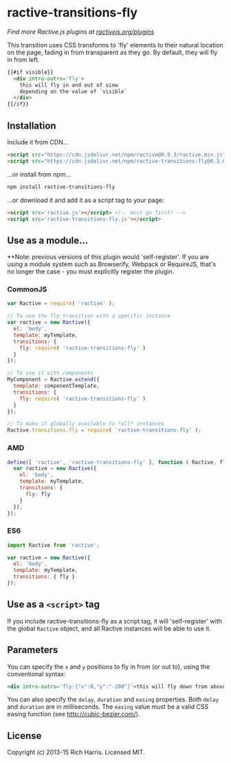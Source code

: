# ractive-transitions-fly

*Find more Ractive.js plugins at [ractivejs.org/plugins](http://ractivejs.org/plugins)*

This transition uses CSS transforms to 'fly' elements to their natural location on the page, fading in from transparent as they go. By default, they will fly in from left.

```html
{{#if visible}}
  <div intro-outro='fly'>
    this will fly in and out of view
    depending on the value of `visible`
  </div>
{{/if}}
```

## Installation

Include it from CDN...

```html
<script src="https://cdn.jsdelivr.net/npm/ractive@0.9.3/ractive.min.js"></script>
<script src="https://cdn.jsdelivr.net/npm/ractive-transitions-fly@0.3.0/dist/ractive-transitions-fly.umd.min.js"></script>
```
...or install from npm...

```bash
npm install ractive-transitions-fly
```

...or download it and add it as a script tag to your page:

```html
<script src='ractive.js'></script> <!-- must go first! -->
<script src='ractive-transitions-fly.js'></script>
```

## Use as a module...

**Note: previous versions of this plugin would 'self-register'. If you are using a module system such as Browserify, Webpack or RequireJS, that's no longer the case - you must explicitly register the plugin.


### CommonJS

```js
var Ractive = require( 'ractive' );

// To use the fly transition with a specific instance
var ractive = new Ractive({
  el: 'body',
  template: myTemplate,
  transitions: {
    fly: require( 'ractive-transitions-fly' )
  }
});

// To use it with components
MyComponent = Ractive.extend({
  template: componentTemplate,
  transitions: {
    fly: require( 'ractive-transitions-fly' )
  }
});

// To make it globally available to *all* instances
Ractive.transitions.fly = require( 'ractive-transitions-fly' );
```


### AMD

```js
define([ 'ractive', 'ractive-transitions-fly' ], function ( Ractive, fly ) {
  var ractive = new Ractive({
    el: 'body',
    template: myTemplate,
    transitions: {
      fly: fly
    }
  });
});
```


### ES6

```js
import Ractive from 'ractive';

var ractive = new Ractive({
  el: 'body',
  template: myTemplate,
  transitions: { fly }
});
```


## Use as a `<script>` tag

If you include ractive-transitions-fly as a script tag, it will 'self-register' with the global `Ractive` object, and all Ractive instances will be able to use it.



## Parameters

You can specify the `x` and `y` positions to fly in from (or out to), using the conventional syntax:

```html
<div intro-outro='fly:{"x":0,"y":"-200"}'>this will fly down from above</div>
```

You can also specify the `delay`, `duration` and `easing` properties. Both `delay` and `duration` are in milliseconds. The `easing` value must be a valid CSS easing function (see http://cubic-bezier.com/).



## License

Copyright (c) 2013-15 Rich Harris. Licensed MIT.
